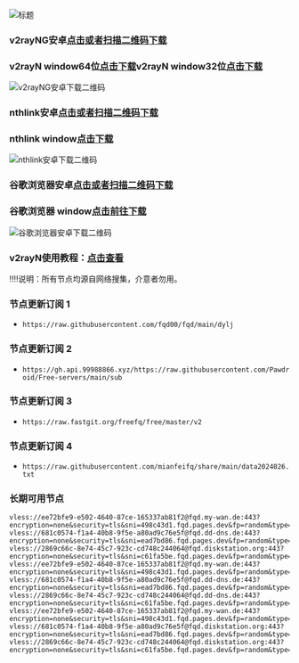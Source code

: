  ![标题](https://github.com/fqd00/fqrj/assets/156817518/9dd3503c-4af7-46e7-ba90-8b62d390ec04)


### v2rayNG安卓[点击或者扫描二维码下载](https://github.com/2dust/v2rayNG/releases/download/1.8.14/v2rayNG_1.8.14.apk)
### v2rayN window64位[点击下载](https://github.com/2dust/v2rayN/releases/download/6.33/v2rayN-arm64.zip)v2rayN window32位[点击下载](https://github.com/2dust/v2rayN/releases/download/6.33/v2rayN-32.zip)
![v2rayNG安卓下载二维码](https://github.com/fqd00/fqrj/assets/156817518/628b2d69-d0a4-41b3-a5f6-4e89ff30adc4)
### nthlink安卓[点击或者扫描二维码下载](https://s3.us-west-1.amazonaws.com/dwo-jar-kmf-883/nthlink-6_2_1.apk)
### nthlink window[点击下载](https://s3.us-west-1.amazonaws.com/dwo-jar-kmf-883/nthlink-win-6_2_3.exe)
![nthlink安卓下载二维码](https://github.com/fqd00/fqrj/assets/156817518/55c29955-2677-4d2d-b882-d6d5cf50e3cd)
### 谷歌浏览器安卓[点击或者扫描二维码下载](https://api.ddooo.com/downm/207815)
### 谷歌浏览器 window[点击前往下载](https://www.google.com/intl/zh-CN/chrome)
![谷歌浏览器安卓下载二维码](https://github.com/fqd00/fqrj/assets/156817518/293a0dee-4c93-4b25-b8a6-d622b2571c09)



### v2rayN使用教程：[点击查看](https://github.com/freefq/tutorials)  


‼️‼️说明：所有节点均源自网络搜集，介意者勿用。
### 节点更新订阅 1 
- `https://raw.githubusercontent.com/fqd00/fqd/main/dylj`
### 节点更新订阅 2
- `https://gh.api.99988866.xyz/https://raw.githubusercontent.com/Pawdroid/Free-servers/main/sub`
### 节点更新订阅 3
- `https://raw.fastgit.org/freefq/free/master/v2`
### 节点更新订阅 4
- `https://raw.githubusercontent.com/mianfeifq/share/main/data2024026.txt`


### 长期可用节点
```
vless://ee72bfe9-e502-4640-87ce-165337ab81f2@fqd.my-wan.de:443?encryption=none&security=tls&sni=498c43d1.fqd.pages.dev&fp=random&type=ws&host=498c43d1.fqd.pages.dev&path=%2F%3Fed%3D2048#fqd%E7%BE%8E%E5%9B%BD1%28%20%20TG%E9%A2%91%E9%81%93%20t.me%2Ffqdrjsc%20%20%29%28%20%20github%E5%9C%B0%E5%9D%80%20github.com%2Ffqd00%2Ffqrj%20%20%EF%BC%89
vless://681c0574-f1a4-40b8-9f5e-a80ad9c76e5f@fqd.dd-dns.de:443?encryption=none&security=tls&sni=ead7bd86.fqd.pages.dev&fp=random&type=ws&host=ead7bd86.fqd.pages.dev&path=%2F%3Fed%3D2048#fqd%E7%BE%8E%E5%9B%BD2%28%20%20TG%E9%A2%91%E9%81%93%20t.me%2Ffqdrjsc%20%20%29%28%20%20github%E7%BD%91%E5%9D%80%20github.com%2Ffqd00%2Ffqrj%20%20%EF%BC%89
vless://2869c66c-8e74-45c7-923c-cd748c244064@fqd.diskstation.org:443?encryption=none&security=tls&sni=c61fa5be.fqd.pages.dev&fp=random&type=ws&host=c61fa5be.fqd.pages.dev&path=%2F%3Fed%3D2048#fqd%E7%BE%8E%E5%9B%BD3%28%20%20TG%E9%A2%91%E9%81%93%20t.me%2Ffqdrjsc%20%20%29%28%20%20github%E7%BD%91%E5%9D%80%20github.com%2Ffqd00%2Ffqrj%20%20%EF%BC%89
vless://ee72bfe9-e502-4640-87ce-165337ab81f2@fqd.my-wan.de:443?encryption=none&security=tls&sni=498c43d1.fqd.pages.dev&fp=random&type=ws&host=498c43d1.fqd.pages.dev&path=%2F%3Fed%3D2048#fqd%E7%BE%8E%E5%9B%BD4%28%20%20TG%E9%A2%91%E9%81%93%20t.me%2Ffqdrjsc%20%20%29%28%20%20github%E7%BD%91%E5%9D%80%20github.com%2Ffqd00%2Ffqrj%20%20%EF%BC%89
vless://681c0574-f1a4-40b8-9f5e-a80ad9c76e5f@fqd.dd-dns.de:443?encryption=none&security=tls&sni=ead7bd86.fqd.pages.dev&fp=random&type=ws&host=ead7bd86.fqd.pages.dev&path=%2F%3Fed%3D2048#fqd%E7%BE%8E%E5%9B%BD5%28%20%20TG%E9%A2%91%E9%81%93%20t.me%2Ffqdrjsc%20%20%29%28%20%20github%E7%BD%91%E5%9D%80%20github.com%2Ffqd00%2Ffqrj%20%20%EF%BC%89
vless://2869c66c-8e74-45c7-923c-cd748c244064@fqd.dd-dns.de:443?encryption=none&security=tls&sni=c61fa5be.fqd.pages.dev&fp=random&type=ws&host=c61fa5be.fqd.pages.dev&path=%2F%3Fed%3D2048#fqd%E7%BE%8E%E5%9B%BD6%28%20%20TG%E9%A2%91%E9%81%93%20t.me%2Ffqdrjsc%20%20%29%28%20%20github%E7%BD%91%E5%9D%80%20github.com%2Ffqd00%2Ffqrj%20%20%EF%BC%89
vless://ee72bfe9-e502-4640-87ce-165337ab81f2@fqd.my-wan.de:443?encryption=none&security=tls&sni=498c43d1.fqd.pages.dev&fp=random&type=ws&host=498c43d1.fqd.pages.dev&path=%2F%3Fed%3D2048#fqd%E7%BE%8E%E5%9B%BD7%28%20%20TG%E9%A2%91%E9%81%93%20t.me%2Ffqdrjsc%20%20%29%28%20%20github%E7%BD%91%E5%9D%80%20github.com%2Ffqd00%2Ffqrj%20%20%EF%BC%89
vless://681c0574-f1a4-40b8-9f5e-a80ad9c76e5f@fqd.diskstation.org:443?encryption=none&security=tls&sni=ead7bd86.fqd.pages.dev&fp=random&type=ws&host=ead7bd86.fqd.pages.dev&path=%2F%3Fed%3D2048#fqd%E7%BE%8E%E5%9B%BD8%28%20%20TG%E9%A2%91%E9%81%93%20t.me%2Ffqdrjsc%20%20%29%28%20%20github%E7%BD%91%E5%9D%80%20github.com%2Ffqd00%2Ffqrj%20%20%EF%BC%89
vless://2869c66c-8e74-45c7-923c-cd748c244064@fqd.diskstation.org:443?encryption=none&security=tls&sni=c61fa5be.fqd.pages.dev&fp=random&type=ws&host=c61fa5be.fqd.pages.dev&path=%2F%3Fed%3D2048#fqd%E7%BE%8E%E5%9B%BD9%28%20%20TG%E9%A2%91%E9%81%93%20t.me%2Ffqdrjsc%20%20%29%28%20%20github%E7%BD%91%E5%9D%80%20github.com%2Ffqd00%2Ffqrj%20%20%EF%BC%89
